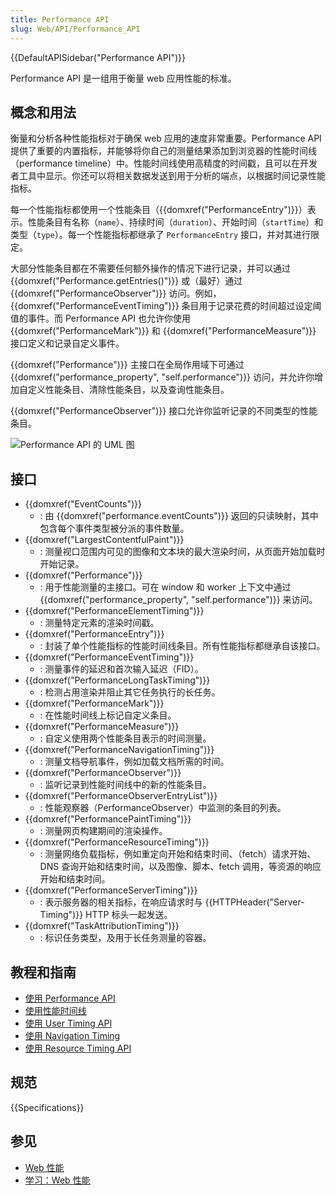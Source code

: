```yaml
---
title: Performance API
slug: Web/API/Performance_API
---
```


{{DefaultAPISidebar("Performance API")}}

Performance API 是一组用于衡量 web 应用性能的标准。

## 概念和用法

衡量和分析各种性能指标对于确保 web 应用的速度非常重要。Performance API 提供了重要的内置指标，并能够将你自己的测量结果添加到浏览器的性能时间线（performance timeline）中。性能时间线使用高精度的时间戳，且可以在开发者工具中显示。你还可以将相关数据发送到用于分析的端点，以根据时间记录性能指标。

每一个性能指标都使用一个性能条目（{{domxref("PerformanceEntry")}}）表示。性能条目有名称（`name`）、持续时间（`duration`）、开始时间（`startTime`）和类型（`type`）。每一个性能指标都继承了 `PerformanceEntry` 接口，并对其进行限定。

大部分性能条目都在不需要任何额外操作的情况下进行记录，并可以通过 {{domxref("Performance.getEntries()")}} 或（最好）通过 {{domxref("PerformanceObserver")}} 访问。例如，{{domxref("PerformanceEventTiming")}} 条目用于记录花费的时间超过设定阈值的事件。而 Performance API 也允许你使用 {{domxref("PerformanceMark")}} 和 {{domxref("PerformanceMeasure")}} 接口定义和记录自定义事件。

{{domxref("Performance")}} 主接口在全局作用域下可通过 {{domxref("performance_property", "self.performance")}} 访问，并允许你增加自定义性能条目、清除性能条目，以及查询性能条目。

{{domxref("PerformanceObserver")}} 接口允许你监听记录的不同类型的性能条目。

![Performance API 的 UML 图](diagram.svg)

## 接口

- {{domxref("EventCounts")}}
  - : 由 {{domxref("performance.eventCounts")}} 返回的只读映射，其中包含每个事件类型被分派的事件数量。
- {{domxref("LargestContentfulPaint")}}
  - : 测量视口范围内可见的图像和文本块的最大渲染时间，从页面开始加载时开始记录。
- {{domxref("Performance")}}
  - : 用于性能测量的主接口。可在 window 和 worker 上下文中通过 {{domxref("performance_property", "self.performance")}} 来访问。
- {{domxref("PerformanceElementTiming")}}
  - : 测量特定元素的渲染时间戳。
- {{domxref("PerformanceEntry")}}
  - : 封装了单个性能指标的性能时间线条目。所有性能指标都继承自该接口。
- {{domxref("PerformanceEventTiming")}}
  - : 测量事件的延迟和首次输入延迟（FID）。
- {{domxref("PerformanceLongTaskTiming")}}
  - : 检测占用渲染并阻止其它任务执行的长任务。
- {{domxref("PerformanceMark")}}
  - : 在性能时间线上标记自定义条目。
- {{domxref("PerformanceMeasure")}}
  - : 自定义使用两个性能条目表示的时间测量。
- {{domxref("PerformanceNavigationTiming")}}
  - : 测量文档导航事件，例如加载文档所需的时间。
- {{domxref("PerformanceObserver")}}
  - : 监听记录到性能时间线中的新的性能条目。
- {{domxref("PerformanceObserverEntryList")}}
  - : 性能观察器（PerformanceObserver）中监测的条目的列表。
- {{domxref("PerformancePaintTiming")}}
  - : 测量网页构建期间的渲染操作。
- {{domxref("PerformanceResourceTiming")}}
  - : 测量网络负载指标，例如重定向开始和结束时间、（fetch）请求开始、DNS 查询开始和结束时间，以及图像、脚本、fetch 调用，等资源的响应开始和结束时间。
- {{domxref("PerformanceServerTiming")}}
  - : 表示服务器的相关指标，在响应请求时与 {{HTTPHeader("Server-Timing")}} HTTP 标头一起发送。
- {{domxref("TaskAttributionTiming")}}
  - : 标识任务类型，及用于长任务测量的容器。

## 教程和指南

- [使用 Performance API](/zh-CN/docs/Web/API/Performance_API/Using_the_Performance_API)
- [使用性能时间线](/zh-CN/docs/Web/API/Performance_Timeline/Using_Performance_Timeline)
- [使用 User Timing API](/zh-CN/docs/Web/API/User_Timing_API/Using_the_User_Timing_API)
- [使用 Navigation Timing](/zh-CN/docs/Web/API/Navigation_timing_API/Using_Navigation_Timing)
- [使用 Resource Timing API](/zh-CN/docs/Web/API/Resource_Timing_API/Using_the_Resource_Timing_API)

## 规范

{{Specifications}}

## 参见

- [Web 性能](/zh-CN/docs/Web/Performance)
- [学习：Web 性能](/en-US/docs/Learn/Performance)
